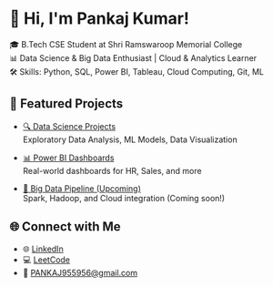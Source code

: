# 👋 Hi, I'm Pankaj Kumar!

🎓 B.Tech CSE Student at Shri Ramswaroop Memorial College  
📊 Data Science & Big Data Enthusiast | Cloud & Analytics Learner  
🛠️ Skills: Python, SQL, Power BI, Tableau, Cloud Computing, Git, ML  

## 📌 Featured Projects

- [🔍 Data Science Projects](https://github.com/PANKAJ955956/data-science-projects)  
  Exploratory Data Analysis, ML Models, Data Visualization

- [📊 Power BI Dashboards](https://github.com/PANKAJ955956/POWEER-BI-PROJECTS-)  
  Real-world dashboards for HR, Sales, and more

- [🧠 Big Data Pipeline (Upcoming)](https://github.com/PANKAJ955956)  
  Spark, Hadoop, and Cloud integration (Coming soon!)

## 🌐 Connect with Me

- 🌐 [LinkedIn](https://linkedin.com/in/pankaj-kumar-472a29294)
- 💻 [LeetCode](https://leetcode.com/u/PankajKumar_DS/)
- 📧 PANKAJ955956@gmail.com

